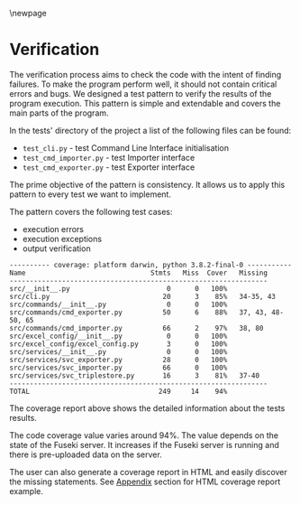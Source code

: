 \newpage

# Verification

The verification process aims to check the code with the intent of finding failures. To make the program perform well, it should not contain critical errors and bugs. We designed a test pattern to verify the results of the program execution. This pattern is simple and extendable and covers the main parts of the program.

In the tests' directory of the project a list of the following files can be found:

-   `test_cli.py` - test Command Line Interface initialisation
-   `test_cmd_importer.py` - test Importer interface
-   `test_cmd_exporter.py` - test Exporter interface

The prime objective of the pattern is consistency. It allows us to apply this pattern to every test we want to implement.

The pattern covers the following test cases:

-   execution errors
-   execution exceptions
-   output verification

```{.shell caption="Test coverage report"}
---------- coverage: platform darwin, python 3.8.2-final-0 -----------
Name                               Stmts   Miss  Cover   Missing
----------------------------------------------------------------
src/__init__.py                        0      0   100%
src/cli.py                            20      3    85%   34-35, 43
src/commands/__init__.py               0      0   100%
src/commands/cmd_exporter.py          50      6    88%   37, 43, 48-50, 65
src/commands/cmd_importer.py          66      2    97%   38, 80
src/excel_config/__init__.py           0      0   100%
src/excel_config/excel_config.py       3      0   100%
src/services/__init__.py               0      0   100%
src/services/svc_exporter.py          28      0   100%
src/services/svc_importer.py          66      0   100%
src/services/svc_triplestore.py       16      3    81%   37-40
----------------------------------------------------------------
TOTAL                                249     14    94%
```

The coverage report above shows the detailed information about the tests results.

The code coverage value varies around 94%. The value depends on the state of the Fuseki server. It increases if the Fuseki server is running and there is pre-uploaded data on the server.

The user can also generate a coverage report in HTML and easily discover the missing statements. See [Appendix](#appendix) section for HTML coverage report example.
